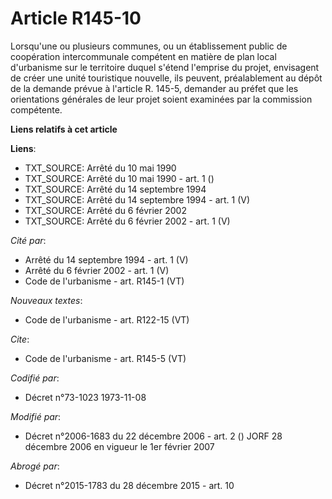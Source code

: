 # Article R145-10

Lorsqu'une ou plusieurs communes, ou un établissement public de coopération intercommunale compétent en matière de plan local
d'urbanisme sur le territoire duquel s'étend l'emprise du projet, envisagent de créer une unité touristique nouvelle, ils
peuvent, préalablement au dépôt de la demande prévue à l'article R. 145-5, demander au préfet que les orientations générales
de leur projet soient examinées par la commission compétente.

**Liens relatifs à cet article**

**Liens**:

  - TXT_SOURCE: Arrêté du 10 mai 1990
  - TXT_SOURCE: Arrêté du 10 mai 1990 - art. 1 ()
  - TXT_SOURCE: Arrêté du 14 septembre 1994
  - TXT_SOURCE: Arrêté du 14 septembre 1994 - art. 1 (V)
  - TXT_SOURCE: Arrêté du 6 février 2002
  - TXT_SOURCE: Arrêté du 6 février 2002 - art. 1 (V)

_Cité par_:

  - Arrêté du 14 septembre 1994 - art. 1 (V)
  - Arrêté du 6 février 2002 - art. 1 (V)
  - Code de l'urbanisme - art. R145-1 (VT)

_Nouveaux textes_:

  - Code de l'urbanisme - art. R122-15 (VT)

_Cite_:

  - Code de l'urbanisme - art. R145-5 (VT)

_Codifié par_:

  - Décret n°73-1023 1973-11-08

_Modifié par_:

  - Décret n°2006-1683 du 22 décembre 2006 - art. 2 () JORF 28 décembre 2006 en vigueur le 1er février 2007

_Abrogé par_:

  - Décret n°2015-1783 du 28 décembre 2015 - art. 10
